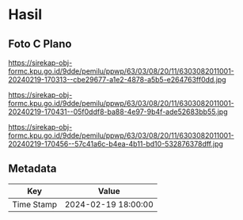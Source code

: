 # Hasil

## Foto C Plano

https://sirekap-obj-formc.kpu.go.id/9dde/pemilu/ppwp/63/03/08/20/11/6303082011001-20240219-170313--cbe29677-a1e2-4878-a5b5-e264763ff0dd.jpg

https://sirekap-obj-formc.kpu.go.id/9dde/pemilu/ppwp/63/03/08/20/11/6303082011001-20240219-170431--05f0ddf8-ba88-4e97-9b4f-ade52683bb55.jpg

https://sirekap-obj-formc.kpu.go.id/9dde/pemilu/ppwp/63/03/08/20/11/6303082011001-20240219-170456--57c41a6c-b4ea-4b11-bd10-532876378dff.jpg


## Metadata

| Key        | Value               |
| ---------- | ------------------- |
| Time Stamp | 2024-02-19 18:00:00 |



